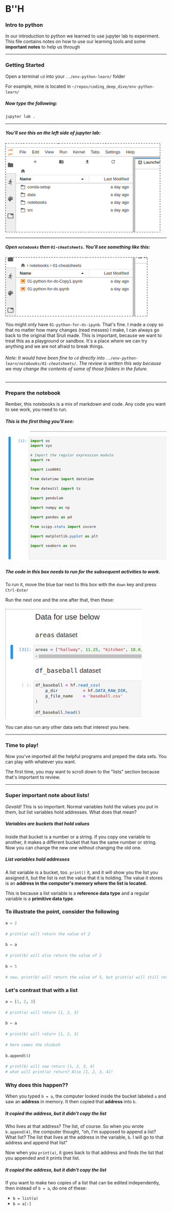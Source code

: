 # B''H

### Intro to python

In our introduction to python we learned to use jupyter lab to experiment. This file contains notes on how to use our learning tools and some **important notes** to help us through

---

### Getting Started

Open a terminal `cd` into your `../env-python-learn/` folder 

For example, mine is located in `~/repos/coding_deep_dive/env-python-learn/` 

##### Now type the following:

```bash
jupyter lab .
```

---

##### You'll see this on the left side of jupyter lab:
![](images/jupyterlab1.png)

---

##### Open  `notebooks` then `01-cheatsheets`. You'll see something like this:

![](images/jupyterlab2.png)

You might only have `01-python-for-ds-ipynb`. That's fine. I made a copy so that no matter how many changes (read messes) I make, I can always go back to the original that Sruli made. This is important, because we want to treat this as a playground or sandbox. It's a place where we can try anything and we are not afraid to break things.


###### Note: It would have been fine to `cd` directly into `../env-python-learn/notebooks/01-cheatsheets/`. The review is written this way because we may change the contents of some of those folders in the future.
---

### Prepare the notebook

Rember, this notebooks is a mix of markdown and code. Any code you want to see work, you need to run.

##### This is the first thing you'll see:

![](images/jupyterlab3.png)

##### The code in this box needs to run for the subsequent activities to work. 

To run it, move the blue bar next to this box with the `down` key and press `Ctrl-Enter`

Run the next one and the one after that, then these:

![](images/jupyterlab4.png)

You can also run any other data sets that interest you here.

---

### Time to play!

Now you've imported all the helpful programs and preped the data sets. You can play with whatever you want.

The first time, you may want to scroll down to the "lists" section because that's important to review.

---

### Super important note about lists!

*Gevald!* This is so important. Normal variables hold the values you put in them, but list variables hold addresses. What does that mean?

##### Variables are buckets that hold values

Inside that bucket is a number or a string. If you copy one variable to another, it makes a different bucket that has the same number or string. Now you can change the new one without changing the old one.

##### List variables hold addresses

A list variable is a bucket, too. `print()` it, and it will show you the list you assigned it, but the list is not the value that it is holding. The value it stores is an **address in the computer's memory where the list is located.**

This is because a list variable is a **reference data type** and a regular variable is a **primitive data type**.

### To illustrate the point, consider the following

```python
a = 2

# print(a) will return the value of 2

b = a

# print(b) will also return the value of 2

b = 5

# now, print(b) will return the value of 5, but print(a) will still return 2
```

### Let's contrast that with a list

```python
a = [1, 2, 3]

# print(a) will return [1, 2, 3]

b = a

# print(b) will return [1, 2, 3]

# here comes the chidush

b.append(4)

# print(b) will now return [1, 2, 3, 4]
# what will print(a) return? Also [1, 2, 3, 4]!
```

### Why does this happen??

When you typed `b = a`, the computer looked inside the bucket labeled `a` and saw an **address** in memory. It then copied that **address** into `b`. 

##### It copied the address, but it didn't copy the list

Who lives at that address? The list, of course. So when you wrote `b.append(4)`, the computer thought, "oh, I'm supposed to append a list? What list? The list that lives at the address in the variable, `b`. I will go to that address and append that list"

Now when you `print(a)`, it goes back to that address and finds the list that you appended and it prints that list. 

##### It copied the address, but it didn't copy the list

If you want to make two copies of a list that can be edited independently, then instead of `b = a`, do one of these:
* `b = list(a)`
* `b = a[:]`